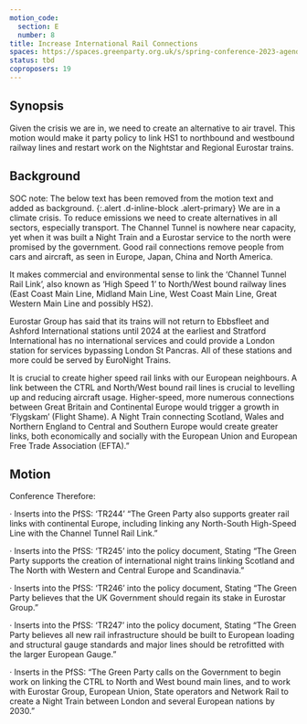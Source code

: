 ```yaml
---
motion_code:
  section: E
  number: 8
title: Increase International Rail Connections
spaces: https://spaces.greenparty.org.uk/s/spring-conference-2023-agenda-forum/?contentId=120296
status: tbd
coproposers: 19
---
```

## Synopsis
Given the crisis we are in, we need to create an alternative to air travel. This motion would make it party policy to link HS1 to northbound and westbound railway lines and restart work on the Nightstar and Regional Eurostar trains.

## Background
SOC note: The below text has been removed from the motion text and added as background.
{:.alert .d-inline-block .alert-primary}
We are in a climate crisis. To reduce emissions we need to create alternatives in all sectors, especially transport. The Channel Tunnel is nowhere near capacity, yet when it was built a Night Train and a Eurostar service to the north were promised by the government. Good rail connections remove people from cars and aircraft, as seen in Europe, Japan, China and North America.

It makes commercial and environmental sense to link the ‘Channel Tunnel Rail Link’, also known as ‘High Speed 1’ to North/West bound railway lines (East Coast Main Line, Midland Main Line, West Coast Main Line, Great Western Main Line and possibly HS2).

Eurostar Group has said that its trains will not return to Ebbsfleet and Ashford International stations until 2024 at the earliest and Stratford International has no international services and could provide a London station for services bypassing London St Pancras. All of these stations and more could be served by EuroNight Trains.

It is crucial to create higher speed rail links with our European neighbours. A link between the CTRL and North/West bound rail lines is crucial to levelling up and reducing aircraft usage. Higher-speed, more numerous connections between Great Britain and Continental Europe would trigger a growth in ‘Flygskam’ (Flight Shame). A Night Train connecting Scotland, Wales and Northern England to Central and Southern Europe would create greater links, both economically and socially with the European Union and European Free Trade Association (EFTA).”

## Motion
Conference Therefore:

·       Inserts into the PfSS: ‘TR244’ “The Green Party also supports greater rail links with continental Europe, including linking any North-South High-Speed Line with the Channel Tunnel Rail Link.”

·       Inserts into the PfSS: ‘TR245’ into the policy document, Stating “The Green Party supports the creation of international night trains linking Scotland and The North with Western and Central Europe and Scandinavia.”

·       Inserts into the PfSS: ‘TR246’ into the policy document, Stating “The Green Party believes that the UK Government should regain its stake in Eurostar Group.”

·       Inserts into the PfSS: ‘TR247’ into the policy document, Stating “The Green Party believes all new rail infrastructure should be built to European loading and structural gauge standards and major lines should be retrofitted with the larger European Gauge.”

·       Inserts in the PfSS: “The Green Party calls on the Government to begin work on linking the CTRL to North and West bound main lines, and to work with Eurostar Group, European Union, State operators and Network Rail to create a Night Train between London and several European nations by 2030.”
